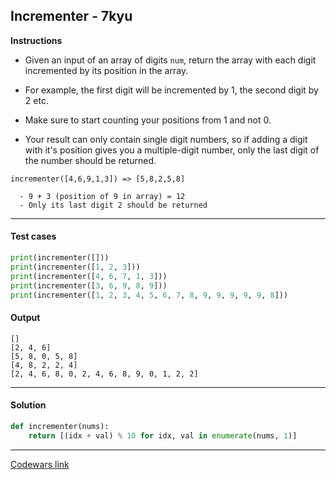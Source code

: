 ## Incrementer - 7kyu

**Instructions**

- Given an input of an array of digits `num`, return the array with each digit incremented by its position in the array. 

- For example, the first digit will be incremented by 1, the second digit by 2 etc. 

- Make sure to start counting your positions from 1 and not 0.

- Your result can only contain single digit numbers, so if adding a digit with it's position gives you a multiple-digit number, only the last digit of the number should be returned.

```
incrementer([4,6,9,1,3]) => [5,8,2,5,8]

  - 9 + 3 (position of 9 in array) = 12 
  - Only its last digit 2 should be returned
```

---

#### Test cases

```python
print(incrementer([]))
print(incrementer([1, 2, 3])) 
print(incrementer([4, 6, 7, 1, 3])) 
print(incrementer([3, 6, 9, 8, 9])) 
print(incrementer([1, 2, 3, 4, 5, 6, 7, 8, 9, 9, 9, 9, 9, 8])) 
```

#### Output 
```
[]
[2, 4, 6]
[5, 8, 0, 5, 8]
[4, 8, 2, 2, 4]
[2, 4, 6, 8, 0, 2, 4, 6, 8, 9, 0, 1, 2, 2]
```

---

#### Solution

```python
def incrementer(nums):
    return [(idx + val) % 10 for idx, val in enumerate(nums, 1)]
```

---

[Codewars link](https://www.codewars.com/kata/590e03aef55cab099a0002e8)
